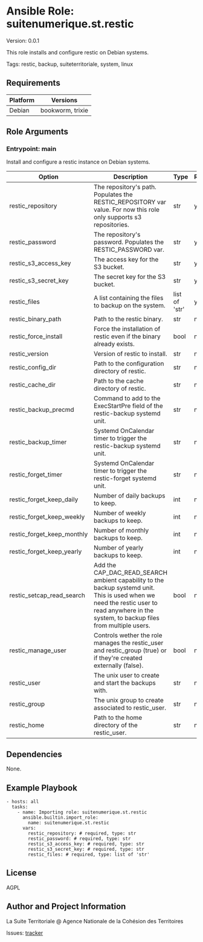 <!-- BEGIN_ANSIBLE_DOCS -->
# Ansible Role: suitenumerique.st.restic
Version: 0.0.1

This role installs and configure restic on Debian systems.

Tags: restic, backup, suiteterritoriale, system, linux

## Requirements

| Platform | Versions |
| -------- | -------- |
| Debian | bookworm, trixie |

## Role Arguments



### Entrypoint: main

Install and configure a restic instance on Debian systems.

|Option|Description|Type|Required|Default|
|---|---|---|---|---|
| restic_repository | The repository's path. Populates the RESTIC_REPOSITORY var value. For now this role only supports s3 repositories. | str | yes |  |
| restic_password | The repository's password. Populates the RESTIC_PASSWORD var. | str | yes |  |
| restic_s3_access_key | The access key for the S3 bucket. | str | yes |  |
| restic_s3_secret_key | The secret key for the S3 bucket. | str | yes |  |
| restic_files | A list containing the files to backup on the system. | list of 'str' | yes |  |
| restic_binary_path | Path to the restic binary. | str | no | /usr/local/bin/restic |
| restic_force_install | Force the installation of restic even if the binary already exists. | bool | no | False |
| restic_version | Version of restic to install. | str | no | 0.18.0 |
| restic_config_dir | Path to the configuration directory of restic. | str | no | /etc/restic |
| restic_cache_dir | Path to the cache directory of restic. | str | no | /var/cache/restic |
| restic_backup_precmd | Command to add to the ExecStartPre field of the restic-backup systemd unit. | str | no |  |
| restic_backup_timer | Systemd OnCalendar timer to trigger the restic-backup systemd unit. | str | no | Mon..Sun 6:00:00 |
| restic_forget_timer | Systemd OnCalendar timer to trigger the restic-forget systemd unit. | str | no | Mon..Sun 18:00:00 |
| restic_forget_keep_daily | Number of daily backups to keep. | int | no | 7 |
| restic_forget_keep_weekly | Number of weekly backups to keep. | int | no | 4 |
| restic_forget_keep_monthly | Number of monthly backups to keep. | int | no | 12 |
| restic_forget_keep_yearly | Number of yearly backups to keep. | int | no | 0 |
| restic_setcap_read_search | Add the CAP_DAC_READ_SEARCH ambient capability to the backup systemd unit. This is used when we need the restic user to read anywhere in the system, to backup files from multiple users. | bool | no | True |
| restic_manage_user | Controls wether the role manages the restic_user and restic_group (true) or if they're created externally (false). | bool | no | True |
| restic_user | The unix user to create and start the backups with. | str | no | restic |
| restic_group | The unix group to create associated to restic_user. | str | no | {{ restic_user }} |
| restic_home | Path to the home directory of the restic_user. | str | no | /var/lib/restic |



## Dependencies
None.

## Example Playbook

```
- hosts: all
  tasks:
    - name: Importing role: suitenumerique.st.restic
      ansible.builtin.import_role:
        name: suitenumerique.st.restic
      vars:
        restic_repository: # required, type: str
        restic_password: # required, type: str
        restic_s3_access_key: # required, type: str
        restic_s3_secret_key: # required, type: str
        restic_files: # required, type: list of 'str'
```

## License

AGPL

## Author and Project Information
La Suite Territoriale @ Agence Nationale de la Cohésion des Territoires

Issues: [tracker](https://github.com/suitenumerique/st-ansible/issues)
<!-- END_ANSIBLE_DOCS -->
